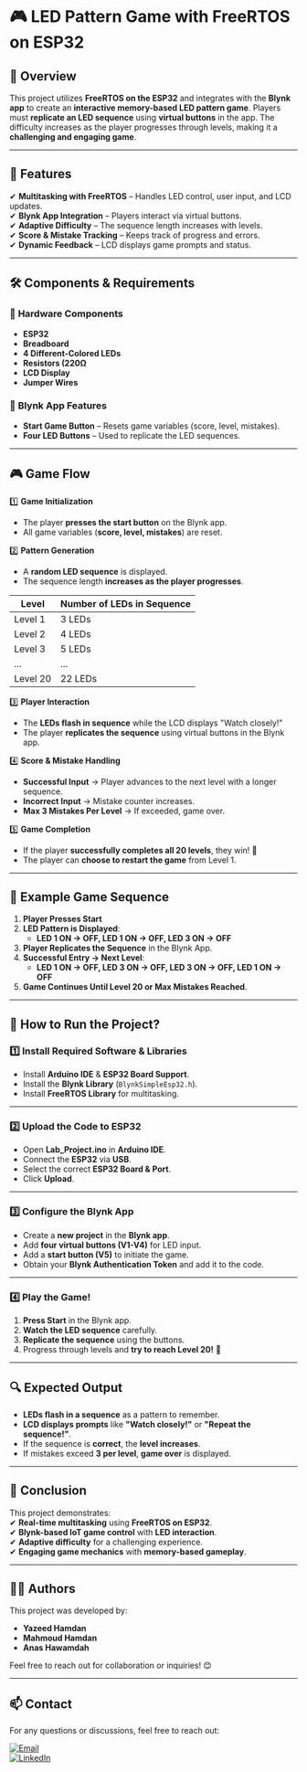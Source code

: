 # 🎮 LED Pattern Game with FreeRTOS on ESP32

## 📌 Overview
This project utilizes **FreeRTOS on the ESP32** and integrates with the **Blynk app** to create an **interactive memory-based LED pattern game**. Players must **replicate an LED sequence** using **virtual buttons** in the app. The difficulty increases as the player progresses through levels, making it a **challenging and engaging game**.

---

## 🎯 Features
✔ **Multitasking with FreeRTOS** – Handles LED control, user input, and LCD updates.  
✔ **Blynk App Integration** – Players interact via virtual buttons.  
✔ **Adaptive Difficulty** – The sequence length increases with levels.  
✔ **Score & Mistake Tracking** – Keeps track of progress and errors.  
✔ **Dynamic Feedback** – LCD displays game prompts and status.  

---

## 🛠 Components & Requirements
### 🔌 **Hardware Components**
- **ESP32**
- **Breadboard**
- **4 Different-Colored LEDs**
- **Resistors (220Ω**
- **LCD Display**
- **Jumper Wires**

### 📱 **Blynk App Features**
- **Start Game Button** – Resets game variables (score, level, mistakes).  
- **Four LED Buttons** – Used to replicate the LED sequences.  

---

## 🎮 Game Flow

1️⃣ **Game Initialization**  
- The player **presses the start button** on the Blynk app.  
- All game variables (**score, level, mistakes**) are reset.  

2️⃣ **Pattern Generation**  
- A **random LED sequence** is displayed.  
- The sequence length **increases as the player progresses**.  

| **Level** | **Number of LEDs in Sequence** |
|----------|------------------------------|
| Level 1  | 3 LEDs |
| Level 2  | 4 LEDs |
| Level 3  | 5 LEDs |
| ...      | ... |
| Level 20 | 22 LEDs |

3️⃣ **Player Interaction**  
- The **LEDs flash in sequence** while the LCD displays "Watch closely!"  
- The player **replicates the sequence** using virtual buttons in the Blynk app.  

4️⃣ **Score & Mistake Handling**  
- **Successful Input** → Player advances to the next level with a longer sequence.  
- **Incorrect Input** → Mistake counter increases.  
- **Max 3 Mistakes Per Level** → If exceeded, game over.  

5️⃣ **Game Completion**  
- If the player **successfully completes all 20 levels**, they win! 🎉  
- The player can **choose to restart the game** from Level 1.  

---

## 🔄 Example Game Sequence
1. **Player Presses Start**
2. **LED Pattern is Displayed**:
   - **LED 1 ON → OFF, LED 1 ON → OFF, LED 3 ON → OFF**
3. **Player Replicates the Sequence** in the Blynk App.
4. **Successful Entry → Next Level**:
   - **LED 1 ON → OFF, LED 3 ON → OFF, LED 3 ON → OFF, LED 1 ON → OFF**
5. **Game Continues Until Level 20 or Max Mistakes Reached**.

---


## 📎 How to Run the Project?

### 1️⃣ Install Required Software & Libraries
- Install **Arduino IDE** & **ESP32 Board Support**.
- Install the **Blynk Library** (`BlynkSimpleEsp32.h`).
- Install **FreeRTOS Library** for multitasking.

---

### 2️⃣ Upload the Code to ESP32
- Open **Lab_Project.ino** in **Arduino IDE**.
- Connect the **ESP32** via **USB**.
- Select the correct **ESP32 Board & Port**.
- Click **Upload**.

---

### 3️⃣ Configure the Blynk App
- Create a **new project** in the **Blynk app**.
- Add **four virtual buttons (V1-V4)** for LED input.
- Add a **start button (V5)** to initiate the game.
- Obtain your **Blynk Authentication Token** and add it to the code.

---

### 4️⃣ Play the Game!  
1. **Press Start** in the Blynk app.  
2. **Watch the LED sequence** carefully.  
3. **Replicate the sequence** using the buttons.  
4. Progress through levels and **try to reach Level 20!** 🎯  

---

## 🔍 Expected Output
- **LEDs flash in a sequence** as a pattern to remember.  
- **LCD displays prompts** like **"Watch closely!"** or **"Repeat the sequence!"**.  
- If the sequence is **correct**, the **level increases**.  
- If mistakes exceed **3 per level**, **game over** is displayed.  

---

## 📢 Conclusion
This project demonstrates:  
✔ **Real-time multitasking** using **FreeRTOS on ESP32**.  
✔ **Blynk-based IoT game control** with **LED interaction**.  
✔ **Adaptive difficulty** for a challenging experience.  
✔ **Engaging game mechanics** with **memory-based gameplay**.  

---

## 👨‍💻 Authors
This project was developed by:

- **Yazeed Hamdan**  
- **Mahmoud Hamdan**
- **Anas Hawamdah**    

Feel free to reach out for collaboration or inquiries! 😊  

---

## 📫 Contact
For any questions or discussions, feel free to reach out:

[![Email](https://img.shields.io/badge/Email-D14836?style=for-the-badge&logo=gmail&logoColor=white)](mailto:yazedyazedl2020@gmail.com)  
[![LinkedIn](https://img.shields.io/badge/LinkedIn-0077B5?style=for-the-badge&logo=linkedin)](https://www.linkedin.com/in/yazeed-hamdan-59b83b281/)  

